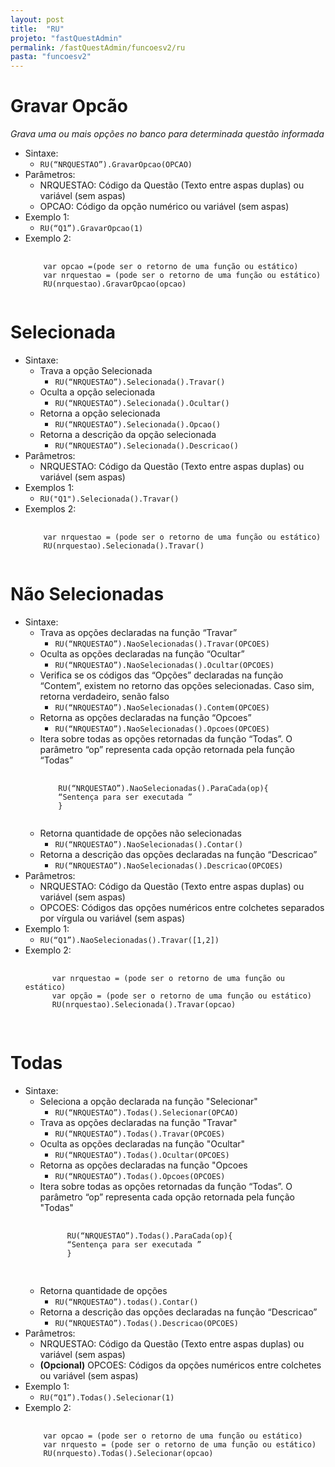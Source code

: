 ```yaml
---
layout: post
title:  "RU"
projeto: "fastQuestAdmin"
permalink: /fastQuestAdmin/funcoesv2/ru
pasta: "funcoesv2"
---
```


# Gravar Opcão
*Grava uma ou mais opções no banco para determinada questão informada*

- Sintaxe: 
  - `RU(“NRQUESTAO”).GravarOpcao(OPCAO)`
- Parâmetros:
  - NRQUESTAO: Código da Questão (Texto entre aspas duplas) ou variável (sem aspas)
  - OPCAO: Código da opção numérico ou variável (sem aspas)
- Exemplo 1: 
  - `RU(“Q1”).GravarOpcao(1)`
- Exemplo 2:
  <pre>
    <code>
      var opcao =(pode ser o retorno de uma função ou estático)
      var nrquestao = (pode ser o retorno de uma função ou estático)
      RU(nrquestao).GravarOpcao(opcao)
    </code>
  </pre>
  
  
# Selecionada

- Sintaxe:
  - Trava a opção Selecionada 
    - `RU(“NRQUESTAO”).Selecionada().Travar()`
  - Oculta a opção selecionada
    - `RU(“NRQUESTAO”).Selecionada().Ocultar()`
  - Retorna a opção selecionada
    - `RU(“NRQUESTAO”).Selecionada().Opcao()`
  - Retorna a descrição da opção selecionada
    - `RU(“NRQUESTAO”).Selecionada().Descricao()`
- Parâmetros:
  - NRQUESTAO: Código da Questão (Texto entre aspas duplas) ou variável (sem aspas)
- Exemplos 1:
  - `RU("Q1").Selecionada().Travar()`
- Exemplos 2:
  <pre>
    <code>
      var nrquestao = (pode ser o retorno de uma função ou estático)
      RU(nrquestao).Selecionada().Travar()
    </code>
  </pre>


# Não Selecionadas

- Sintaxe:
  - Trava as opções declaradas na função “Travar” 
    - `RU(“NRQUESTAO”).NaoSelecionadas().Travar(OPCOES)`
  - Oculta as opções declaradas na função “Ocultar”
    - `RU(“NRQUESTAO”).NaoSelecionadas().Ocultar(OPCOES)`
  - Verifica se os códigos das “Opções” declaradas na função “Contem”, existem no retorno das opções selecionadas. Caso sim, retorna         verdadeiro, senão falso
    - `RU(“NRQUESTAO”).NaoSelecionadas().Contem(OPCOES)`
  - Retorna as opções declaradas na função “Opcoes”
    - `RU(“NRQUESTAO”).NaoSelecionadas().Opcoes(OPCOES)`
  - Itera sobre todas as opções retornadas da função “Todas”. O parâmetro “op” representa cada opção retornada pela função “Todas”
    <pre>
      <code>
        RU(“NRQUESTAO”).NaoSelecionadas().ParaCada(op){ 
        “Sentença para ser executada ”
        }
      </code>
    </pre>
  - Retorna quantidade de opções não selecionadas
    - `RU(“NRQUESTAO”).NaoSelecionadas().Contar()`
  - Retorna a descrição das opções declaradas na função “Descricao”
    - `RU(“NRQUESTAO”).NaoSelecionadas().Descricao(OPCOES)`
- Parâmetros:
  - NRQUESTAO: Código da Questão (Texto entre aspas duplas) ou variável (sem aspas)
  - OPCOES: Códigos das opções numéricos entre colchetes separados por vírgula ou variável (sem aspas)
- Exemplo 1:
  - `RU(“Q1”).NaoSelecionadas().Travar([1,2])`
- Exemplo 2:
    <pre>
      <code>
        var nrquestao = (pode ser o retorno de uma função ou estático)
        var opção = (pode ser o retorno de uma função ou estático)
        RU(nrquestao).Selecionada().Travar(opcao)
      </code>
    </pre>


# Todas

- Sintaxe:
  - Seleciona a opção declarada na função "Selecionar"
    - `RU(“NRQUESTAO”).Todas().Selecionar(OPCAO)`
  - Trava as opções declaradas na função "Travar"
    - `RU(“NRQUESTAO”).Todas().Travar(OPCOES)`
  - Oculta as opções declaradas na função "Ocultar"
    - `RU(“NRQUESTAO”).Todas().Ocultar(OPCOES)`
  - Retorna as opções declaradas na função "Opcoes
    - `RU(“NRQUESTAO”).Todas().Opcoes(OPCOES)`
  - Itera sobre todas as opções retornadas da função “Todas”. O parâmetro “op” representa cada opção retornada pela função "Todas"
      <pre>
        <code>
          RU(“NRQUESTAO”).Todas().ParaCada(op){ 
          “Sentença para ser executada ”
          }
        </code>
      </pre>
  - Retorna quantidade de opções
    - `RU(“NRQUESTAO”).todas().Contar()`
  - Retorna a descrição das opções declaradas na função “Descricao”
    - `RU(“NRQUESTAO”).Todas().Descricao(OPCOES)`
- Parâmetros:
  - NRQUESTAO: Código da Questão (Texto entre aspas duplas) ou variável (sem aspas)
  - **(Opcional)** OPCOES: Códigos da opções numéricos entre colchetes ou variável (sem aspas)
- Exemplo 1:
  - `RU(“Q1”).Todas().Selecionar(1)`
- Exemplo 2:
  <pre>
    <code>
      var opcao = (pode ser o retorno de uma função ou estático)
      var nrquesto = (pode ser o retorno de uma função ou estático)
      RU(nrquesto).Todas().Selecionar(opcao)
    </code>
  </pre>
